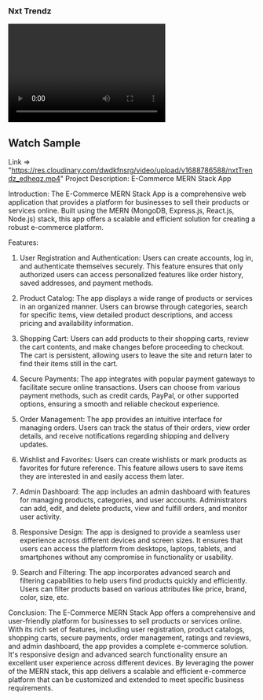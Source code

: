 ### Nxt Trendz 

<video src="https://res.cloudinary.com/dwdkfnsrg/video/upload/v1688786588/nxtTrendz_edheqz.mp4" width="320" height="200" controls preload></video>
## Watch Sample
Link => "https://res.cloudinary.com/dwdkfnsrg/video/upload/v1688786588/nxtTrendz_edheqz.mp4"
Project Description: E-Commerce MERN Stack App

Introduction:
The E-Commerce MERN Stack App is a comprehensive web application that provides a platform for businesses to sell their products or services online. Built using the MERN (MongoDB, Express.js, React.js, Node.js) stack, this app offers a scalable and efficient solution for creating a robust e-commerce platform.

Features:
1. User Registration and Authentication: Users can create accounts, log in, and authenticate themselves securely. This feature ensures that only authorized users can access personalized features like order history, saved addresses, and payment methods.

2. Product Catalog: The app displays a wide range of products or services in an organized manner. Users can browse through categories, search for specific items, view detailed product descriptions, and access pricing and availability information.

3. Shopping Cart: Users can add products to their shopping carts, review the cart contents, and make changes before proceeding to checkout. The cart is persistent, allowing users to leave the site and return later to find their items still in the cart.

4. Secure Payments: The app integrates with popular payment gateways to facilitate secure online transactions. Users can choose from various payment methods, such as credit cards, PayPal, or other supported options, ensuring a smooth and reliable checkout experience.

5. Order Management: The app provides an intuitive interface for managing orders. Users can track the status of their orders, view order details, and receive notifications regarding shipping and delivery updates.

6. Wishlist and Favorites: Users can create wishlists or mark products as favorites for future reference. This feature allows users to save items they are interested in and easily access them later.

7. Admin Dashboard: The app includes an admin dashboard with features for managing products, categories, and user accounts. Administrators can add, edit, and delete products, view and fulfill orders, and monitor user activity.

8. Responsive Design: The app is designed to provide a seamless user experience across different devices and screen sizes. It ensures that users can access the platform from desktops, laptops, tablets, and smartphones without any compromise in functionality or usability.

9. Search and Filtering: The app incorporates advanced search and filtering capabilities to help users find products quickly and efficiently. Users can filter products based on various attributes like price, brand, color, size, etc.

Conclusion:
The E-Commerce MERN Stack App offers a comprehensive and user-friendly platform for businesses to sell products or services online. With its rich set of features, including user registration, product catalogs, shopping carts, secure payments, order management, ratings and reviews, and admin dashboard, the app provides a complete e-commerce solution. It's responsive design and advanced search functionality ensure an excellent user experience across different devices. By leveraging the power of the MERN stack, this app delivers a scalable and efficient e-commerce platform that can be customized and extended to meet specific business requirements.
